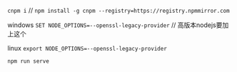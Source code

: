 `cnpm i` // `npm install -g cnpm --registry=https://registry.npmmirror.com` 

windows `SET NODE_OPTIONS=--openssl-legacy-provider`  // 高版本nodejs要加上这个

linux `export NODE_OPTIONS=--openssl-legacy-provider`

`npm run serve`